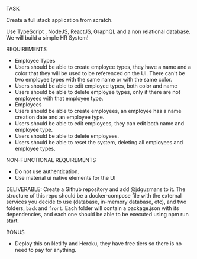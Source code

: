 TASK 

Create a full stack application from scratch.

Use TypeScript , NodeJS, ReactJS, GraphQL and a non relational database. We will build a simple HR System!

REQUIREMENTS
- Employee Types
- Users should be able to create employee types, they have a name and a color that they will be used to be referenced on the UI. There can't be two employee types with the same name or with the same color.
- Users should be able to edit employee types, both color and name
- Users should be able to delete employee types, only if there are not employees with that employee type.
- Employees
- Users should be able to create employees, an employee has a name creation date and an employee type.
- Users should be able to edit employees, they can edit both name and employee type.
- Users should be able to delete employees.
- Users should be able to reset the system, deleting all employees and employee types.

NON-FUNCTIONAL REQUIREMENTS
- Do not use authentication.
- Use material ui native elements for the UI

DELIVERABLE: Create a Github repository and add @jdguzmans to it. The structure of this repo should be a docker-compose file with the external services you decide to use (database, in-memory database, etc), and two folders, `back` and `front`. Each folder will contain a package.json with its dependencies, and each one should be able to be executed using npm run start.

BONUS
- Deploy this on Netlify and Heroku, they have free tiers so there is no need to pay for anything.
